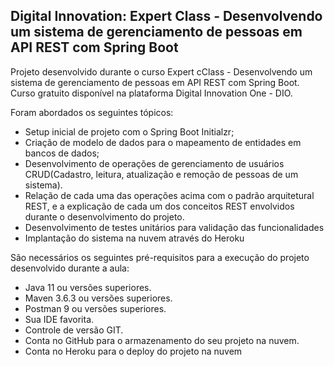 ## Digital Innovation: Expert Class - Desenvolvendo um sistema de gerenciamento de pessoas em API REST com Spring Boot

Projeto desenvolvido durante o curso Expert cClass - Desenvolvendo um sistema de gerenciamento de pessoas em API REST com Spring Boot.
Curso gratuito disponível na plataforma Digital Innovation One - DIO.


Foram abordados os seguintes tópicos:

- Setup inicial de projeto com o Spring Boot Initialzr;
- Criação de modelo de dados para o mapeamento de entidades em bancos de dados;
- Desenvolvimento de operações de gerenciamento de usuários CRUD(Cadastro, leitura, atualização e remoção de pessoas de um sistema).
- Relação de cada uma das operações acima com o padrão arquitetural REST, e a explicação de cada um dos conceitos REST envolvidos durante o desenvolvimento do projeto.
- Desenvolvimento de testes unitários para validação das funcionalidades
- Implantação do sistema na nuvem através do Heroku


São necessários os seguintes pré-requisitos para a execução do projeto desenvolvido durante a aula:

- Java 11 ou versões superiores.
- Maven 3.6.3 ou versões superiores.
- Postman 9 ou versões superiores.
- Sua IDE favorita.
- Controle de versão GIT.
- Conta no GitHub para o armazenamento do seu projeto na nuvem.
- Conta no Heroku para o deploy do projeto na nuvem

